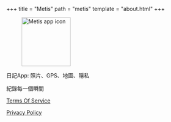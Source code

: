 +++
title = "Metis"
path = "metis"
template = "about.html"
+++

<figure>
<img src="/metis.png" width="128" alt="Metis app icon"/>
</figure>

日記App: 照片、GPS、地圖、隱私

紀錄每一個瞬間

[Terms Of Service](https://larryhsiao.com/metis/terms_of_service)

[Privacy Policy](https://larryhsiao.com/metis/privacy_policy)
